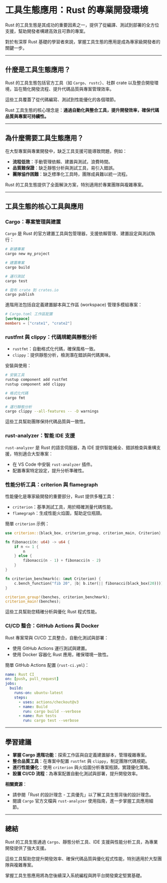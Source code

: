 # 工具生態應用：Rust 的專業開發環境

Rust 的工具生態是其成功的重要因素之一，提供了從編譯、測試到部署的全方位支援，幫助開發者構建高效且可靠的專案。

對於有深厚 Rust 基礎的學習者來說，掌握工具生態的應用是成為專家級開發者的關鍵一步。

---

## 什麼是工具生態應用？

Rust 的工具生態包括官方工具（如 `Cargo`、`rustc`）、社群 crate 以及整合開發環境，旨在簡化開發流程、提升代碼品質與專案管理效率。

這些工具覆蓋了從代碼編寫、測試到性能優化的各個環節。

Rust 工具生態的核心理念是：**通過自動化與整合工具，提升開發效率，確保代碼品質與專案可持續性。**

---

## 為什麼需要工具生態應用？

在大型專案與專業開發中，缺乏工具支援可能導致問題，例如：

- **流程低效**：手動管理依賴、建置與測試，浪費時間。
- **品質難保證**：缺乏靜態分析與測試工具，易引入錯誤。
- **團隊協作困難**：缺乏標準化工具時，團隊成員難以統一流程。

Rust 的工具生態提供了全面解決方案，特別適用於專業團隊與複雜專案。

---

## 工具生態的核心工具與應用

### Cargo：專案管理與建置

`Cargo` 是 Rust 的官方建置工具與包管理器，支援依賴管理、建置設定與測試執行：

```bash
# 新建專案
cargo new my_project

# 建置專案
cargo build

# 運行測試
cargo test

# 發布 crate 到 crates.io
cargo publish
```

進階用法包括自定義建置腳本與工作區 (workspace) 管理多模組專案：

```toml
# Cargo.toml 工作區配置
[workspace]
members = ["crate1", "crate2"]
```

### rustfmt 與 clippy：代碼規範與靜態分析

- `rustfmt`：自動格式化代碼，確保風格一致。
- `clippy`：提供靜態分析，檢測潛在錯誤與代碼異味。

安裝與使用：

```bash
# 安裝工具
rustup component add rustfmt
rustup component add clippy

# 格式化代碼
cargo fmt

# 運行靜態分析
cargo clippy --all-features -- -D warnings
```

這些工具幫助團隊保持代碼品質與一致性。

### rust-analyzer：智能 IDE 支援

`rust-analyzer` 是 Rust 的語言伺服器，為 IDE 提供智能補全、錯誤檢查與重構支援，特別適合大型專案：

- 在 VS Code 中安裝 `rust-analyzer` 插件。
- 配置專案特定設定，提升分析準確性。

### 性能分析工具：criterion 與 flamegraph

性能優化是專家級開發的重要部分，Rust 提供多種工具：

- `criterion`：基準測試工具，用於精確測量代碼性能。
- `flamegraph`：生成性能火焰圖，幫助定位瓶頸。

簡單 `criterion` 示例：

```rust
use criterion::{black_box, criterion_group, criterion_main, Criterion};

fn fibonacci(n: u64) -> u64 {
    if n <= 1 {
        n
    } else {
        fibonacci(n - 1) + fibonacci(n - 2)
    }
}

fn criterion_benchmark(c: &mut Criterion) {
    c.bench_function("fib 20", |b| b.iter(|| fibonacci(black_box(20))));
}

criterion_group!(benches, criterion_benchmark);
criterion_main!(benches);
```

這些工具幫助您精確分析與優化 Rust 程式性能。

### CI/CD 整合：GitHub Actions 與 Docker

Rust 專案常與 CI/CD 工具整合，自動化測試與部署：

- 使用 GitHub Actions 運行測試與建置。
- 使用 Docker 容器化 Rust 應用，確保環境一致性。

簡單 GitHub Actions 配置 (`rust-ci.yml`)：

```yaml
name: Rust CI
on: [push, pull_request]
jobs:
  build:
    runs-on: ubuntu-latest
    steps:
      - uses: actions/checkout@v3
      - name: Build
        run: cargo build --verbose
      - name: Run tests
        run: cargo test --verbose
```

---

## 學習建議

- **掌握 Cargo 進階功能**：探索工作區與自定義建置腳本，管理複雜專案。
- **整合品質工具**：在專案中配置 `rustfmt` 與 `clippy`，制定團隊代碼規範。
- **進行性能優化**：使用 `criterion` 與火焰圖分析專案瓶頸，實踐優化策略。
- **設置 CI/CD 流程**：為專案配置自動化測試與部署，提升開發效率。

**相關資源**：

- 請參閱「Rust 的設計理念 - 工具優先」以了解工具生態背後的設計理念。
- 閱讀 `Cargo` 官方文檔與 `rust-analyzer` 使用指南，進一步掌握工具應用細節。

---

## 總結

Rust 的工具生態通過 `Cargo`、靜態分析工具、IDE 支援與性能分析工具，為專業開發提供了強大支援。

這些工具幫助您提升開發效率、確保代碼品質與優化程式性能，特別適用於大型團隊與複雜專案。

掌握工具生態應用將為您後續深入系統編程與跨平台開發奠定堅實基礎。
